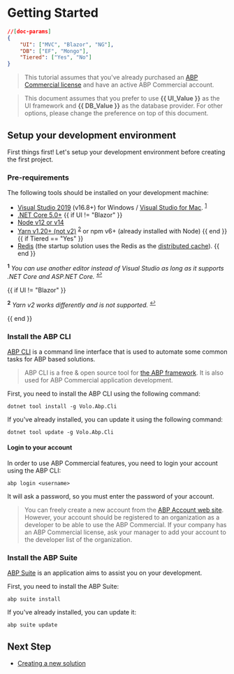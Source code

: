 # Getting Started

````json
//[doc-params]
{
    "UI": ["MVC", "Blazor", "NG"],
    "DB": ["EF", "Mongo"],
    "Tiered": ["Yes", "No"]
}
````

> This tutorial assumes that you've already purchased an [ABP Commercial license](https://commercial.abp.io/pricing) and have an active ABP Commercial account.

> This document assumes that you prefer to use **{{ UI_Value }}** as the UI framework and **{{ DB_Value }}** as the database provider. For other options, please change the preference on top of this document.

## Setup your development environment

First things first! Let's setup your development environment before creating the first project.

### Pre-requirements

The following tools should be installed on your development machine:

* [Visual Studio 2019](https://visualstudio.microsoft.com/vs/) (v16.8+) for Windows / [Visual Studio for Mac](https://visualstudio.microsoft.com/vs/mac/). <sup id="a-editor">[1](#f-editor)</sup>
* [.NET Core 5.0+](https://www.microsoft.com/net/download/dotnet-core/)
{{ if UI != "Blazor" }}
* [Node v12 or v14](https://nodejs.org/)
* [Yarn v1.20+ (not v2)](https://classic.yarnpkg.com/en/docs/install) <sup id="a-yarn">[2](#f-yarn)</sup> or npm v6+ (already installed with Node)
{{ end }}
{{ if Tiered == "Yes" }}
* [Redis](https://redis.io/) (the startup solution uses the Redis as the [distributed cache](Caching.md)).
{{ end }}

<sup id="f-editor"><b>1</b></sup> _You can use another editor instead of Visual Studio as long as it supports .NET Core and ASP.NET Core._ <sup>[↩](#a-editor)</sup>

{{ if UI != "Blazor" }}

<sup id="f-yarn"><b>2</b></sup> _Yarn v2 works differently and is not supported._ <sup>[↩](#a-yarn)</sup>

{{ end }}

### Install the ABP CLI

[ABP CLI](https://docs.abp.io/en/abp/latest/CLI) is a command line interface that is used to automate some common tasks for ABP based solutions.

> ABP CLI is a free & open source tool for [the ABP framework](https://abp.io/). It is also used for ABP Commercial application development.

First, you need to install the ABP CLI using the following command:

````shell
dotnet tool install -g Volo.Abp.Cli
````
If you've already installed, you can update it using the following command:
````shell
dotnet tool update -g Volo.Abp.Cli
````
#### Login to your account

In order to use ABP Commercial features, you need to login your account using the ABP CLI:

````shell
abp login <username>
````

It will ask a password, so you must enter the password of your account.

> You can freely create a new account from the [ABP Account web site](https://account.abp.io/Account/Register). However, your account should be registered to an organization as a developer to be able to use the ABP Commercial. If your company has an ABP Commercial license, ask your manager to add your account to the developer list of the organization.

### Install the ABP Suite

[ABP Suite](abp-suite/index.md) is an application aims to assist you on your development.

First, you need to install the ABP Suite:

````shell
abp suite install
````

If you've already installed, you can update it:

````shell
abp suite update
````

## Next Step

* [Creating a new solution](getting-started-create-solution.md)